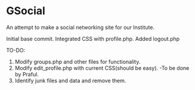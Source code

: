 GSocial
=======

An attempt to make a social networking site for our Institute.

Initial base commit.
Integrated CSS with profile.php.
Added logout.php

TO-DO:
1. Modify groups.php and other files for functionality.
2. Modify edit_profile.php with current CSS(should be easy). -To be done by Praful.
3. Identify junk files and data and remove them.
